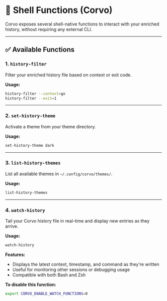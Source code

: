 # 🧩 Shell Functions (Corvo)

Corvo exposes several shell-native functions to interact with your enriched history, without requiring any external CLI.

---

## ✅ Available Functions

### 1. `history-filter`

Filter your enriched history file based on context or exit code.

**Usage:**
```bash
history-filter --context=go
history-filter --exit=1
```

---

### 2. `set-history-theme`

Activate a theme from your theme directory.

**Usage:**
```bash
set-history-theme dark
```

---

### 3. `list-history-themes`

List all available themes in `~/.config/corvo/themes/`.

**Usage:**
```bash
list-history-themes
```

---

### 4. `watch-history`

Tail your Corvo history file in real-time and display new entries as they arrive.

**Usage:**
```bash
watch-history
```

**Features:**
- Displays the latest context, timestamp, and command as they're written
- Useful for monitoring other sessions or debugging usage
- Compatible with both Bash and Zsh

**To disable this function:**
```bash
export CORVO_ENABLE_WATCH_FUNCTIONS=0
```
